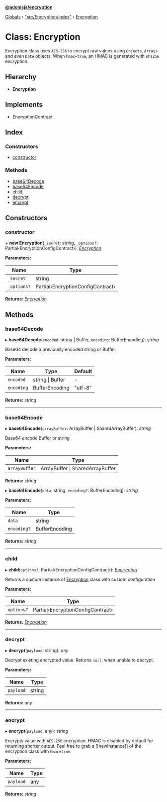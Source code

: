 **[@adonisjs/encryption](../README.md)**

[Globals](../globals.md) › [&quot;src/Encryption/index&quot;](../modules/_src_encryption_index_.md) › [Encryption](_src_encryption_index_.encryption.md)

# Class: Encryption

Encryption class uses `AES-256` to encrypt raw values using `Objects`,
`Arrays` and even `Date` objects. When `hmac=true`, an HMAC is
generated with `sha256` encryption.

## Hierarchy

* **Encryption**

## Implements

* EncryptionContract

## Index

### Constructors

* [constructor](_src_encryption_index_.encryption.md#constructor)

### Methods

* [base64Decode](_src_encryption_index_.encryption.md#base64decode)
* [base64Encode](_src_encryption_index_.encryption.md#base64encode)
* [child](_src_encryption_index_.encryption.md#child)
* [decrypt](_src_encryption_index_.encryption.md#decrypt)
* [encrypt](_src_encryption_index_.encryption.md#encrypt)

## Constructors

###  constructor

\+ **new Encryption**(`_secret`: string, `_options?`: Partial‹EncryptionConfigContract›): *[Encryption](_src_encryption_index_.encryption.md)*

**Parameters:**

Name | Type |
------ | ------ |
`_secret` | string |
`_options?` | Partial‹EncryptionConfigContract› |

**Returns:** *[Encryption](_src_encryption_index_.encryption.md)*

## Methods

###  base64Decode

▸ **base64Decode**(`encoded`: string | Buffer, `encoding`: BufferEncoding): *string*

Base64 decode a previously encoded string or Buffer.

**Parameters:**

Name | Type | Default |
------ | ------ | ------ |
`encoded` | string &#124; Buffer | - |
`encoding` | BufferEncoding | "utf-8" |

**Returns:** *string*

___

###  base64Encode

▸ **base64Encode**(`arrayBuffer`: ArrayBuffer | SharedArrayBuffer): *string*

Base64 encode Buffer or string

**Parameters:**

Name | Type |
------ | ------ |
`arrayBuffer` | ArrayBuffer &#124; SharedArrayBuffer |

**Returns:** *string*

▸ **base64Encode**(`data`: string, `encoding?`: BufferEncoding): *string*

**Parameters:**

Name | Type |
------ | ------ |
`data` | string |
`encoding?` | BufferEncoding |

**Returns:** *string*

___

###  child

▸ **child**(`options?`: Partial‹EncryptionConfigContract›): *[Encryption](_src_encryption_index_.encryption.md)*

Returns a custom instance of [Encryption](_src_encryption_index_.encryption.md) class with custom
configuration

**Parameters:**

Name | Type |
------ | ------ |
`options?` | Partial‹EncryptionConfigContract› |

**Returns:** *[Encryption](_src_encryption_index_.encryption.md)*

___

###  decrypt

▸ **decrypt**(`payload`: string): *any*

Decrypt existing encrypted value. Returns `null`, when unable to
decrypt.

**Parameters:**

Name | Type |
------ | ------ |
`payload` | string |

**Returns:** *any*

___

###  encrypt

▸ **encrypt**(`payload`: any): *string*

Encrypts value with `AES-256` encryption. HMAC is disabled by default for
returning shorter output. Feel free to grab a [[newInstance]] of the
encryption class with `hmac=true`.

**Parameters:**

Name | Type |
------ | ------ |
`payload` | any |

**Returns:** *string*